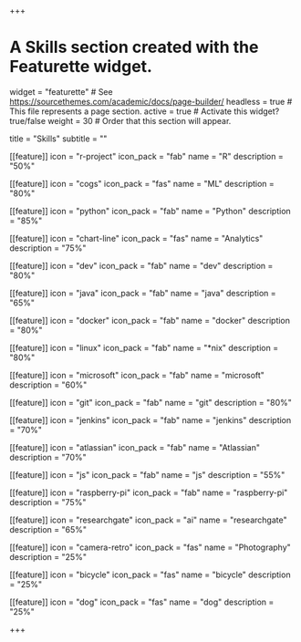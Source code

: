 +++
# A Skills section created with the Featurette widget.
widget = "featurette"  # See https://sourcethemes.com/academic/docs/page-builder/
headless = true  # This file represents a page section.
active = true  # Activate this widget? true/false
weight = 30  # Order that this section will appear.

title = "Skills"
subtitle = ""

[[feature]]
  icon = "r-project"
  icon_pack = "fab"
  name = "R"
  description = "50%"
  
[[feature]]
  icon = "cogs"
  icon_pack = "fas"
  name = "ML"
  description = "80%"
  
[[feature]]
  icon = "python"
  icon_pack = "fab"
  name = "Python"
  description = "85%"
  
[[feature]]
  icon = "chart-line"
  icon_pack = "fas"
  name = "Analytics"
  description = "75%" 
  
[[feature]]
  icon = "dev"
  icon_pack = "fab"
  name = "dev"
  description = "80%"
  
[[feature]]
  icon = "java"
  icon_pack = "fab"
  name = "java"
  description = "65%"
  
[[feature]]
  icon = "docker"
  icon_pack = "fab"
  name = "docker"
  description = "80%"
  
[[feature]]
  icon = "linux"
  icon_pack = "fab"
  name = "*nix"
  description = "80%"
  
[[feature]]
  icon = "microsoft"
  icon_pack = "fab"
  name = "microsoft"
  description = "60%"
  
[[feature]]
  icon = "git"
  icon_pack = "fab"
  name = "git"
  description = "80%"
  
[[feature]]
  icon = "jenkins"
  icon_pack = "fab"
  name = "jenkins"
  description = "70%"
  
[[feature]]
  icon = "atlassian"
  icon_pack = "fab"
  name = "Atlassian"
  description = "70%"
  
[[feature]]
  icon = "js"
  icon_pack = "fab"
  name = "js"
  description = "55%"
  
[[feature]]
  icon = "raspberry-pi"
  icon_pack = "fab"
  name = "raspberry-pi"
  description = "75%"
  
[[feature]]
  icon = "researchgate"
  icon_pack = "ai"
  name = "researchgate"
  description = "65%"
  
[[feature]]
  icon = "camera-retro"
  icon_pack = "fas"
  name = "Photography"
  description = "25%"
  
[[feature]]
  icon = "bicycle"
  icon_pack = "fas"
  name = "bicycle"
  description = "25%"
  
[[feature]]
  icon = "dog"
  icon_pack = "fas"
  name = "dog"
  description = "25%"

+++
